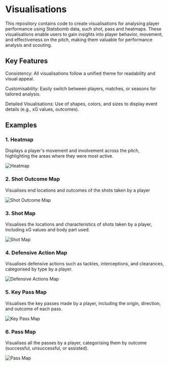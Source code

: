 # Visualisations
This repository contains code to create visualisations for analysing player performance using Statsbomb data, such shot, pass and heatmaps. These visualisations enable users to gain insights into player behavior, movement, and effectiveness on the pitch, making them valuable for performance analysis and scouting.

## Key Features

Consistency: All visualisations follow a unified theme for readability and visual appeal.

Customisability: Easily switch between players, matches, or seasons for tailored analysis.

Detailed Visualisations: Use of shapes, colors, and sizes to display event details (e.g., xG values, outcomes).

## Examples

### 1. Heatmap
   
  Displays a player's movement and involvement across the pitch, highlighting the areas where they were most active.

![Heatmap](https://github.com/user-attachments/assets/f40132f7-d21b-4410-9d8f-026871509c9c)

### 2. Shot Outcome Map

  Visualises end locations and outcomes of the shots taken by a player

![Shot Outcome Map](https://github.com/user-attachments/assets/86337536-4d72-404b-8350-2d5d95a325ae)

### 3. Shot Map

  Visualises the locations and characteristics of shots taken by a player, including xG values and body part used.

![Shot Map](https://github.com/user-attachments/assets/c2a80f80-9d78-4699-8fa1-abf51842f1f6)

### 4. Defensive Action Map

  Visualises defensive actions such as tackles, interceptions, and clearances, categorised by type by a player.

![Defensive Actions Map](https://github.com/user-attachments/assets/25896868-d77b-47e6-adc8-02b687e6f6b5)

### 5. Key Pass Map
  
  Visualises the key passes made by a player, including the origin, direction, and outcome of each pass.

![Key Pass Map](https://github.com/user-attachments/assets/1d933532-e32c-4996-af2b-d7f90c662ccd)

### 6. Pass Map
  
  Visualises all the passes by a player, categorising them by outcome (successful, unsuccessful, or assisted).

![Pass Map](https://github.com/user-attachments/assets/6581e1b5-90c7-48e9-bb6f-d548edc97716)
